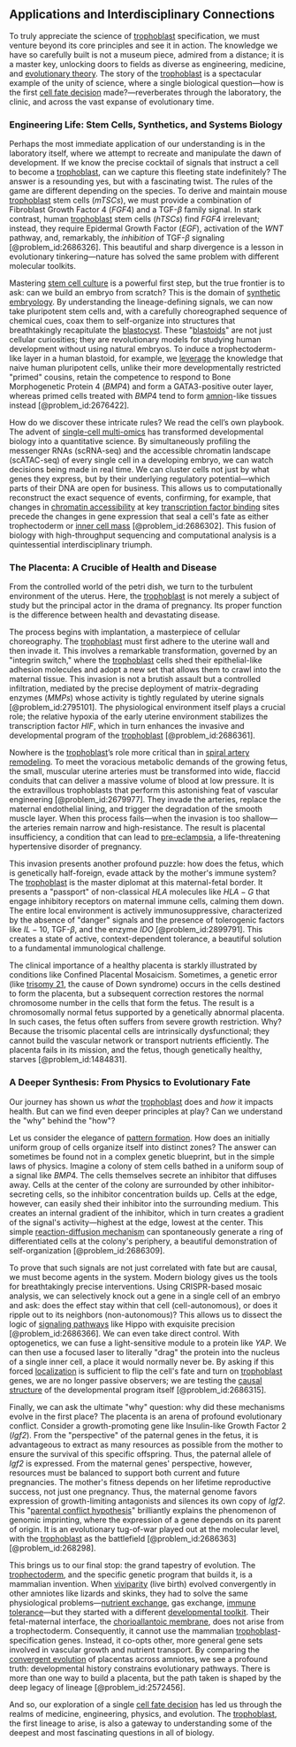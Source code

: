 ## Applications and Interdisciplinary Connections

To truly appreciate the science of [trophoblast](@article_id:274242) specification, we must venture beyond its core principles and see it in action. The knowledge we have so carefully built is not a museum piece, admired from a distance; it is a master key, unlocking doors to fields as diverse as engineering, medicine, and [evolutionary theory](@article_id:139381). The story of the [trophoblast](@article_id:274242) is a spectacular example of the unity of science, where a single biological question—how is the first [cell fate decision](@article_id:263794) made?—reverberates through the laboratory, the clinic, and across the vast expanse of evolutionary time.

### Engineering Life: Stem Cells, Synthetics, and Systems Biology

Perhaps the most immediate application of our understanding is in the laboratory itself, where we attempt to recreate and manipulate the dawn of development. If we know the precise cocktail of signals that instruct a cell to become a [trophoblast](@article_id:274242), can we capture this fleeting state indefinitely? The answer is a resounding yes, but with a fascinating twist. The rules of the game are different depending on the species. To derive and maintain mouse [trophoblast](@article_id:274242) stem cells ($mTSCs$), we must provide a combination of Fibroblast Growth Factor $4$ ($FGF4$) and a $\text{TGF-}\beta$ family signal. In stark contrast, human [trophoblast](@article_id:274242) stem cells ($hTSCs$) find $FGF4$ irrelevant; instead, they require Epidermal Growth Factor ($EGF$), activation of the $WNT$ pathway, and, remarkably, the *inhibition* of $\text{TGF-}\beta$ signaling [@problem_id:2686326]. This beautiful and sharp divergence is a lesson in evolutionary tinkering—nature has solved the same problem with different molecular toolkits.

Mastering [stem cell culture](@article_id:196206) is a powerful first step, but the true frontier is to ask: can we build an embryo from scratch? This is the domain of [synthetic embryology](@article_id:196017). By understanding the lineage-defining signals, we can now take pluripotent stem cells and, with a carefully choreographed sequence of chemical cues, coax them to self-organize into structures that breathtakingly recapitulate the [blastocyst](@article_id:262142). These "[blastoids](@article_id:270470)" are not just cellular curiosities; they are revolutionary models for studying human development without using natural embryos. To induce a trophectoderm-like layer in a human blastoid, for example, we [leverage](@article_id:172073) the knowledge that naive human pluripotent cells, unlike their more developmentally restricted "primed" cousins, retain the competence to respond to Bone Morphogenetic Protein $4$ ($BMP4$) and form a GATA$3$-positive outer layer, whereas primed cells treated with $BMP4$ tend to form [amnion](@article_id:172682)-like tissues instead [@problem_id:2676422].

How do we discover these intricate rules? We read the cell’s own playbook. The advent of [single-cell multi-omics](@article_id:265437) has transformed developmental biology into a quantitative science. By simultaneously profiling the messenger RNAs (scRNA-seq) and the accessible chromatin landscape (scATAC-seq) of every single cell in a developing embryo, we can watch decisions being made in real time. We can cluster cells not just by what genes they express, but by their underlying regulatory potential—which parts of their DNA are open for business. This allows us to computationally reconstruct the exact sequence of events, confirming, for example, that changes in [chromatin accessibility](@article_id:163016) at key [transcription factor binding](@article_id:269691) sites precede the changes in gene expression that seal a cell's fate as either trophectoderm or [inner cell mass](@article_id:268776) [@problem_id:2686302]. This fusion of biology with high-throughput sequencing and computational analysis is a quintessential interdisciplinary triumph.

### The Placenta: A Crucible of Health and Disease

From the controlled world of the petri dish, we turn to the turbulent environment of the uterus. Here, the [trophoblast](@article_id:274242) is not merely a subject of study but the principal actor in the drama of pregnancy. Its proper function is the difference between health and devastating disease.

The process begins with implantation, a masterpiece of cellular choreography. The [trophoblast](@article_id:274242) must first adhere to the uterine wall and then invade it. This involves a remarkable transformation, governed by an "integrin switch," where the [trophoblast](@article_id:274242) cells shed their epithelial-like adhesion molecules and adopt a new set that allows them to crawl into the maternal tissue. This invasion is not a brutish assault but a controlled infiltration, mediated by the precise deployment of matrix-degrading enzymes ($MMPs$) whose activity is tightly regulated by uterine signals [@problem_id:2795101]. The physiological environment itself plays a crucial role; the relative hypoxia of the early uterine environment stabilizes the transcription factor $HIF$, which in turn enhances the invasive and developmental program of the [trophoblast](@article_id:274242) [@problem_id:2686361].

Nowhere is the [trophoblast](@article_id:274242)’s role more critical than in [spiral artery remodeling](@article_id:170321). To meet the voracious metabolic demands of the growing fetus, the small, muscular uterine arteries must be transformed into wide, flaccid conduits that can deliver a massive volume of blood at low pressure. It is the extravillous trophoblasts that perform this astonishing feat of vascular engineering [@problem_id:2679977]. They invade the arteries, replace the maternal endothelial lining, and trigger the degradation of the smooth muscle layer. When this process fails—when the invasion is too shallow—the arteries remain narrow and high-resistance. The result is placental insufficiency, a condition that can lead to [pre-eclampsia](@article_id:154864), a life-threatening hypertensive disorder of pregnancy.

This invasion presents another profound puzzle: how does the fetus, which is genetically half-foreign, evade attack by the mother's immune system? The [trophoblast](@article_id:274242) is the master diplomat at this maternal-fetal border. It presents a "passport" of non-classical $HLA$ molecules like $HLA-G$ that engage inhibitory receptors on maternal immune cells, calming them down. The entire local environment is actively immunosuppressive, characterized by the absence of "danger" signals and the presence of tolerogenic factors like $IL-10$, $\text{TGF-}\beta$, and the enzyme $IDO$ [@problem_id:2899791]. This creates a state of active, context-dependent tolerance, a beautiful solution to a fundamental immunological challenge.

The clinical importance of a healthy placenta is starkly illustrated by conditions like Confined Placental Mosaicism. Sometimes, a genetic error (like [trisomy 21](@article_id:143244), the cause of Down syndrome) occurs in the cells destined to form the placenta, but a subsequent correction restores the normal chromosome number in the cells that form the fetus. The result is a chromosomally normal fetus supported by a genetically abnormal placenta. In such cases, the fetus often suffers from severe growth restriction. Why? Because the trisomic placental cells are intrinsically dysfunctional; they cannot build the vascular network or transport nutrients efficiently. The placenta fails in its mission, and the fetus, though genetically healthy, starves [@problem_id:1484831].

### A Deeper Synthesis: From Physics to Evolutionary Fate

Our journey has shown us *what* the [trophoblast](@article_id:274242) does and *how* it impacts health. But can we find even deeper principles at play? Can we understand the "why" behind the "how"?

Let us consider the elegance of [pattern formation](@article_id:139504). How does an initially uniform group of cells organize itself into distinct zones? The answer can sometimes be found not in a complex genetic blueprint, but in the simple laws of physics. Imagine a colony of stem cells bathed in a uniform soup of a signal like $BMP4$. The cells themselves secrete an inhibitor that diffuses away. Cells at the center of the colony are surrounded by other inhibitor-secreting cells, so the inhibitor concentration builds up. Cells at the edge, however, can easily shed their inhibitor into the surrounding medium. This creates an internal gradient of the inhibitor, which in turn creates a gradient of the signal's activity—highest at the edge, lowest at the center. This simple [reaction-diffusion mechanism](@article_id:261739) can spontaneously generate a ring of differentiated cells at the colony's periphery, a beautiful demonstration of self-organization [@problem_id:2686309].

To prove that such signals are not just correlated with fate but are causal, we must become agents in the system. Modern biology gives us the tools for breathtakingly precise interventions. Using CRISPR-based mosaic analysis, we can selectively knock out a gene in a single cell of an embryo and ask: does the effect stay within that cell (cell-autonomous), or does it ripple out to its neighbors (non-autonomous)? This allows us to dissect the logic of [signaling pathways](@article_id:275051) like Hippo with exquisite precision [@problem_id:2686366]. We can even take direct control. With optogenetics, we can fuse a light-sensitive module to a protein like $YAP$. We can then use a focused laser to literally "drag" the protein into the nucleus of a single inner cell, a place it would normally never be. By asking if this forced [localization](@article_id:146840) is sufficient to flip the cell's fate and turn on [trophoblast](@article_id:274242) genes, we are no longer passive observers; we are testing the [causal structure](@article_id:159420) of the developmental program itself [@problem_id:2686315].

Finally, we can ask the ultimate "why" question: why did these mechanisms evolve in the first place? The placenta is an arena of profound evolutionary conflict. Consider a growth-promoting gene like Insulin-like Growth Factor $2$ (*Igf2*). From the "perspective" of the paternal genes in the fetus, it is advantageous to extract as many resources as possible from the mother to ensure the survival of this specific offspring. Thus, the paternal allele of *Igf2* is expressed. From the maternal genes' perspective, however, resources must be balanced to support both current and future pregnancies. The mother's fitness depends on her lifetime reproductive success, not just one pregnancy. Thus, the maternal genome favors expression of growth-limiting antagonists and silences its own copy of *Igf2*. This "[parental conflict hypothesis](@article_id:272132)" brilliantly explains the phenomenon of genomic imprinting, where the expression of a gene depends on its parent of origin. It is an evolutionary tug-of-war played out at the molecular level, with the [trophoblast](@article_id:274242) as the battlefield [@problem_id:2686363] [@problem_id:268298].

This brings us to our final stop: the grand tapestry of evolution. The [trophectoderm](@article_id:271004), and the specific genetic program that builds it, is a mammalian invention. When [viviparity](@article_id:173427) (live birth) evolved convergently in other amniotes like lizards and skinks, they had to solve the same physiological problems—[nutrient exchange](@article_id:202584), gas exchange, [immune tolerance](@article_id:154575)—but they started with a different [developmental toolkit](@article_id:190445). Their fetal-maternal interface, the [chorioallantoic membrane](@article_id:267072), does not arise from a trophectoderm. Consequently, it cannot use the mammalian [trophoblast](@article_id:274242)-specification genes. Instead, it co-opts other, more general gene sets involved in vascular growth and nutrient transport. By comparing the [convergent evolution](@article_id:142947) of placentas across amniotes, we see a profound truth: developmental history constrains evolutionary pathways. There is more than one way to build a placenta, but the path taken is shaped by the deep legacy of lineage [@problem_id:2572456].

And so, our exploration of a single [cell fate decision](@article_id:263794) has led us through the realms of medicine, engineering, physics, and evolution. The [trophoblast](@article_id:274242), the first lineage to arise, is also a gateway to understanding some of the deepest and most fascinating questions in all of biology.